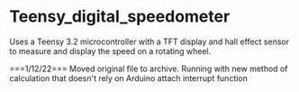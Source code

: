 # Teensy_digital_speedometer
Uses a Teensy 3.2 microcontroller with a TFT display and hall effect sensor to measure and display the speed on a rotating wheel.

===1/12/22===
Moved original file to archive. Running with new method of calculation that doesn't rely on Arduino attach interrupt function
